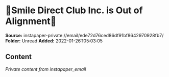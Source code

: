 # 😬Smile Direct Club Inc. is Out of Alignment😬

**Source:** instapaper-private://email/ede72d76ced86df91bf8642970928fb7/
**Folder:** Unread
**Added:** 2022-01-26T05:03:05




## Content
*Private content from instapaper_email*
